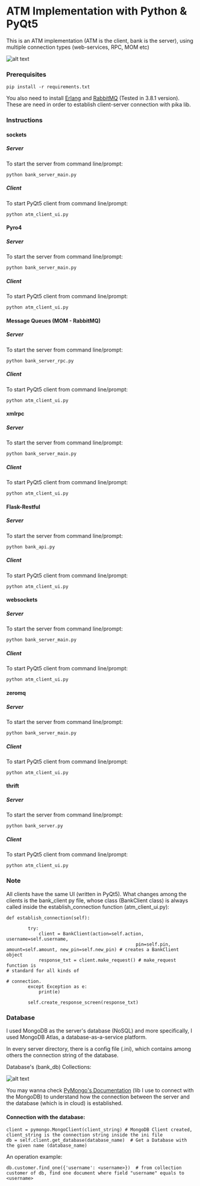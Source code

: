 
# ATM Implementation with Python & PyQt5

This is an ATM implementation (ATM is the client, bank is the server), using multiple connection types (web-services,
RPC, MOM etc)

![alt text](https://i.imgur.com/jnouuEE.png "ATM Interface in PyQt5")

### Prerequisites

```
pip install -r requirements.txt
```
You also need to install [Erlang](https://www.erlang.org/downloads "Erlang's Download Page") and [RabbitMQ](https://www.rabbitmq.com/download.html "RabbitMQ's Download Page") (Tested in 3.8.1 version). These are need in order to establish client-server connection with pika lib. 

### Instructions

#### sockets

##### Server

To start the server from command line/prompt:

```
python bank_server_main.py
```
##### Client

To start PyQt5 client from command line/prompt:

```
python atm_client_ui.py
```

#### Pyro4

##### Server

To start the server from command line/prompt:

```
python bank_server_main.py
```
##### Client

To start PyQt5 client from command line/prompt:

```
python atm_client_ui.py
```

#### Message Queues (MOM - RabbitMQ)

##### Server

To start the server from command line/prompt:

```
python bank_server_rpc.py
```
##### Client

To start PyQt5 client from command line/prompt:

```
python atm_client_ui.py
```

#### xmlrpc

##### Server

To start the server from command line/prompt:

```
python bank_server_main.py
```
##### Client

To start PyQt5 client from command line/prompt:

```
python atm_client_ui.py
```

#### Flask-Restful

##### Server

To start the server from command line/prompt:

```
python bank_api.py
```
##### Client

To start PyQt5 client from command line/prompt:

```
python atm_client_ui.py
```

#### websockets

##### Server

To start the server from command line/prompt:

```
python bank_server_main.py
```
##### Client

To start PyQt5 client from command line/prompt:

```
python atm_client_ui.py
```

#### zeromq

##### Server

To start the server from command line/prompt:

```
python bank_server_main.py
```
##### Client

To start PyQt5 client from command line/prompt:

```
python atm_client_ui.py
```

#### thrift

##### Server

To start the server from command line/prompt:

```
python bank_server.py
```
##### Client

To start PyQt5 client from command line/prompt:

```
python atm_client_ui.py
```

### Note

All clients have the same UI (written in PyQt5). What changes among the clients is the bank_client py file, whose class (BankClient class) is always called inside the establish_connection function (atm_client_ui.py):

```
def establish_connection(self):

        try:
            client = BankClient(action=self.action, username=self.username, 
                                                pin=self.pin, amount=self.amount, new_pin=self.new_pin) # creates a BankClient object
            response_txt = client.make_request() # make_request function is                                                                                                               # standard for all kinds of 
                                                                                                        # connection.                                                       
        except Exception as e:
            print(e)

        self.create_response_screen(response_txt)
```

### Database

I used MongoDB as the server's database (NoSQL) and more specifically, I used MongoDB Atlas, a database-as-a-service platform.

In every server directory, there is a config file (.ini), which contains among others the connection string of the database.

Database's (bank_db) Collections:

![alt text](https://i.imgur.com/GN473Vb.png "bank_db's collections")

You may wanna check [PyMongo's Documentation](https://api.mongodb.com/python/current/ "PyMongo Documentation") (lib I use to connect with the MongoDB) to understand how the connection between the server and the database (which is in cloud) is established.

#### Connection with the database:

```
client = pymongo.MongoClient(client_string) # MongoDB Client created, client_string is the connection string inside the ini file
db = self.client.get_database(database_name)  # Get a Database with the given name (database_name)
```

An operation example:

```
db.customer.find_one({'username': <username>})  # from collection customer of db, find one document where field "username" equals to <username>
```
